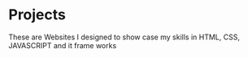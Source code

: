 # Projects
These are Websites I designed to show case my skills in HTML, CSS, JAVASCRIPT and it frame works
